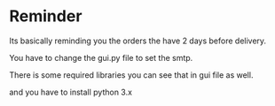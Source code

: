 # Reminder
Its basically reminding you the orders the have 2 days before delivery. 

You have to change the gui.py file to set the smtp.

There is some required libraries you can see that in gui file as well.

and you have to install python 3.x
